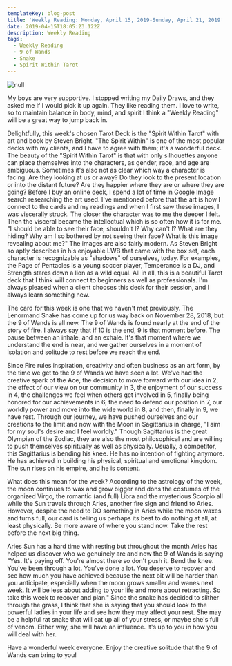 ```yaml
---
templateKey: blog-post
title: 'Weekly Reading: Monday, April 15, 2019-Sunday, April 21, 2019'
date: 2019-04-15T18:05:23.122Z
description: Weekly Reading
tags:
  - Weekly Reading
  - 9 of Wands
  - Snake
  - Spirit Within Tarot
---
```

![null](/img/img_0340.jpg)

My boys are very supportive. I stopped writing my Daily Draws, and they asked me if I would pick it up again. They like reading them. I love to write, so to maintain balance in body, mind, and spirit I think a "Weekly Reading" will be a great way to jump back in. 

Delightfully, this week's chosen Tarot Deck is the "Spirit Within Tarot" with art and book by Steven Bright. "The Spirit Within" is one of the most popular decks with my clients, and I have to agree with them; it's a wonderful deck.  The beauty of the "Spirit Within Tarot" is that with only silhouettes anyone can place themselves into the characters, as gender, race, and age are ambiguous. Sometimes it's also not as clear which way a character is facing. Are they looking at us or away? Do they look to the present location or into the distant future? Are they happier where they are or where they are going? Before I buy an online deck, I spend a lot of time in Google Image search researching the art used. I've mentioned before that the art is how I connect to the cards and my readings and when I first saw these images, I was viscerally struck. The closer the character was to me the deeper I felt. Then the visceral became the intellectual which is so often how it is for me.  "I should be able to see their face, shouldn't I? Why can't I? What are they hiding? Why am I so bothered by not seeing their face? What is this image revealing about me?" The images are also fairly modern. As Steven Bright so aptly describes in his enjoyable LWB that came with the box set, each character is recognizable as "shadows" of ourselves, today. For examples,  the Page of Pentacles is a young soccer player, Temperance is a DJ, and Strength stares down a lion as a wild equal. All in all, this is a beautiful Tarot deck that I think will connect to beginners as well as professionals. I'm always pleased when a client chooses this deck for their session, and I always learn something new. 

The card for this week is one that we haven't met previously. The Lenormand Snake has come up for us way back on November 28, 2018,  but the 9 of Wands is all new. The 9 of Wands is found nearly at the end of the story of fire. I always say that if 10 is the end, 9 is that moment before. The pause between an inhale, and an exhale. It's that moment where we understand the end is near, and we gather ourselves in a moment of isolation and solitude to rest before we reach the end.

Since Fire rules inspiration, creativity and often business as an art form, by the time we get to the 9 of Wands we have seen a lot. We've had the creative spark of the Ace, the decision to move forward with our idea in 2, the effect of our view on our community in 3, the enjoyment of our success in 4, the challenges we feel when others get involved in 5, finally being honored for our achievements in 6,  the need to defend our position in 7, our worldly power and move into the wide world in 8, and then, finally in 9, we have rest. Through our journey, we have pushed ourselves and our creations to the limit and now with the Moon in Sagittarius in charge, "I aim for my soul's desire and I feel worldly." Though Sagittarius is the great Olympian of the Zodiac, they are also the most philosophical and are willing to push themselves spiritually as well as physically. Usually, a competitor, this Sagittarius is bending his knee. He has no intention of fighting anymore. He has achieved in building his physical, spiritual and emotional kingdom. The sun rises on his empire, and he is content. 

What does this mean for the week? According to the astrology of the week, the moon continues to wax and grow bigger and dons the costumes of the organized Virgo, the romantic (and full) Libra and the mysterious Scorpio all while the Sun travels through Aries, another fire sign and friend to Aries.  However, despite the need to DO something in Aries while the moon waxes and turns full, our card is telling us perhaps its best to do nothing at all, at least physically. Be more aware of where you stand now. Take the rest before the next big thing.

Aries Sun has a hard time with resting but throughout the month Aries has helped us discover who we genuinely are and now the 9 of Wands is saying "Yes. It's paying off. You're almost there so don't push it. Bend the knee. You've been through a lot. You've done a lot. You deserve to recover and see how much you have achieved because the next bit will be harder than you anticipate, especially when the moon grows smaller and wanes next week. It will be less about adding to your life and more about retracting. So take this week to recover and plan." Since the snake has decided to slither through the grass, I think that she is saying that you should look to the powerful ladies in your life and see how they may affect your rest. She may be a helpful rat snake that will eat up all of your stress, or maybe she's full of venom. Either way, she will have an influence. It's up to you in how you will deal with her. 

Have a wonderful week everyone. Enjoy the creative solitude that the 9 of Wands can bring to you!
